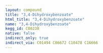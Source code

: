```yaml
---
layout: compound
title: "3,4-Dihydroxybenzoate"
html_title: "3,4-Dihydroxybenzoate"
name: "3,4-Dihydroxybenzoate"
kegg_id: C00230
native: false
indirect_only: true
indirect_via: C01494 C06672 C10478 C16666
---
```

